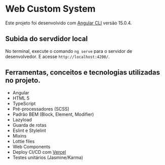 # Web Custom System

Este projeto foi desenvolvido com [Angular CLI](https://github.com/angular/angular-cli) versão 15.0.4.

## Subida do servdidor local

No terminal, execute o comando `ng serve` para o servidor de desenvolvedor. E acesse `http://localhost:4200/`.

## Ferramentas, conceitos e tecnologias utilizadas no projeto.

* Angular
* HTML 5
* TypeScript
* Pré-processadores (SCSS)
* Padrão BEM (Block, Element, Modifier)
* Lazyload
* Guarda de rotas
* Eslint e Stylelint
* Mixins
* Lottie files
* Web Components
* Deploy CI/CD com [Vercel](https://vercel.com/)
* Testes unitários (Jasmine/Karma)

